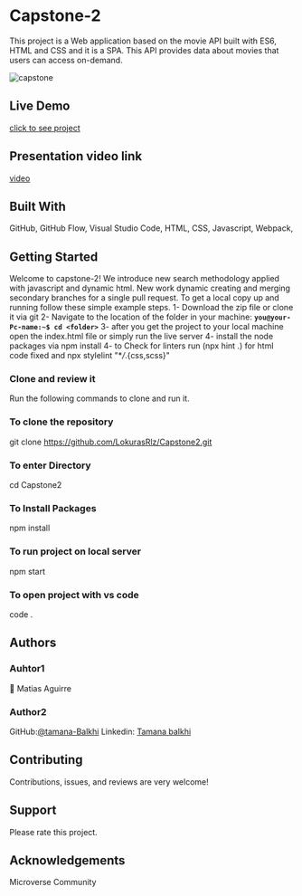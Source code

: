 # Capstone-2
This project is a Web application based on the movie API  built with ES6, HTML and CSS and it is a SPA. This API provides data about movies  that users can access on-demand.

![capstone](https://user-images.githubusercontent.com/76628854/188188487-840151a6-136d-49af-abe3-61ec4995eb71.PNG)


## Live Demo

[click to see project](https://lokurasrlz.github.io/dist/)

## Presentation video link
[video](https://drive.google.com/file/d/138NjD0ldVRP4sgJVSCC6KdecXIuas1Xc/view?usp=sharing)

## Built With

GitHub,
GitHub Flow,
Visual Studio Code,
HTML,
CSS,
Javascript,
Webpack,

## Getting Started

Welcome to capstone-2! We introduce new search methodology applied with javascript and dynamic html. New work dynamic creating and merging secondary branches for a single pull request.
To get a local copy up and running follow these simple example steps.
1- Download the zip file or clone it via git
2- Navigate to the location of the folder in your machine:
**`you@your-Pc-name:~$ cd <folder>`**
3- after you get the project to your local machine open the index.html file or simply run the live server
4- install the node packages via npm install
4- to Check for linters run (npx hint .) for html code fixed and npx stylelint "\*_/_.{css,scss}"

### Clone and review it

Run the following commands to clone and run it.

### To clone the repository

git clone https://github.com/LokurasRlz/Capstone2.git

### To enter Directory

cd Capstone2

### To Install Packages

npm install

### To run project on local server

npm start

### To open project with vs code

code .

## Authors
### Auhtor1
👤 Matias Aguirre


### Author2
 GitHub:[@tamana-Balkhi](https://github.com/tamana-Balkhi)
 Linkedin: [Tamana balkhi](https://www.linkedin.com/in/tamana-balkhi-1212171b6/)

## Contributing

Contributions, issues, and reviews are very welcome! 

## Support

Please rate this project.

## Acknowledgements

Microverse Community

